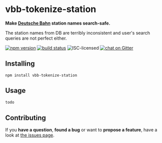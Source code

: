 # vbb-tokenize-station

**Make [Deutsche Bahn](https://en.wikipedia.org/wiki/Deutsche_Bahn) station names search-safe.**

The station names from DB are terribly inconsistent and user's search queries are not perfect either.

[![npm version](https://img.shields.io/npm/v/vbb-tokenize-station.svg)](https://www.npmjs.com/package/vbb-tokenize-station)
[![build status](https://img.shields.io/travis/derhuerst/vbb-tokenize-station.svg)](https://travis-ci.org/derhuerst/vbb-tokenize-station)
![ISC-licensed](https://img.shields.io/github/license/derhuerst/vbb-tokenize-station.svg)
[![chat on Gitter](https://badges.gitter.im/derhuerst/vbb-rest.svg)](https://gitter.im/derhuerst)


## Installing

```shell
npm install vbb-tokenize-station
```


## Usage

```js
todo
```


## Contributing

If you **have a question**, **found a bug** or want to **propose a feature**, have a look at [the issues page](https://github.com/derhuerst/vbb-tokenize-station/issues).
